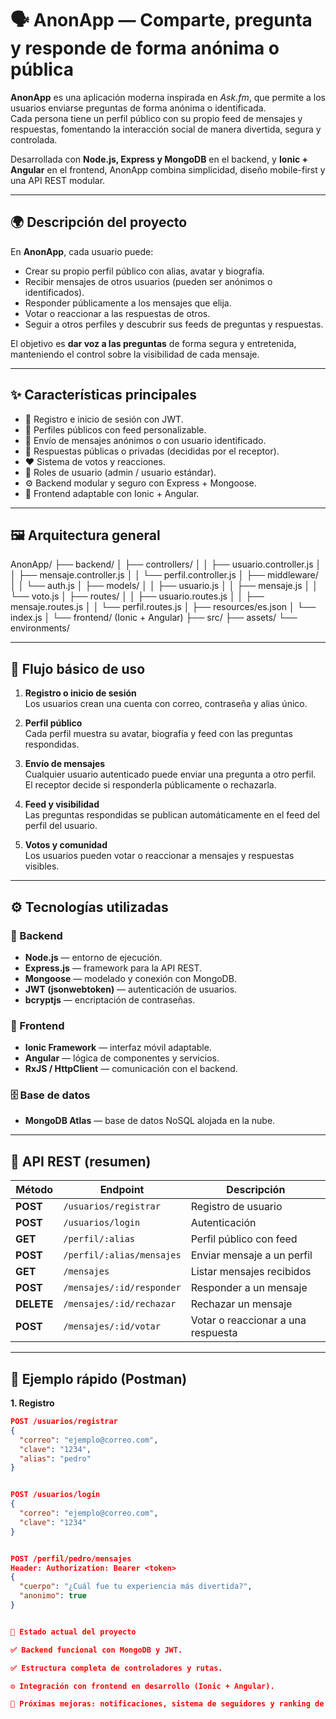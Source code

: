 # 🗣️ AnonApp — Comparte, pregunta y responde de forma anónima o pública

**AnonApp** es una aplicación moderna inspirada en *Ask.fm*, que permite a los usuarios enviarse preguntas de forma anónima o identificada.  
Cada persona tiene un perfil público con su propio feed de mensajes y respuestas, fomentando la interacción social de manera divertida, segura y controlada.

Desarrollada con **Node.js, Express y MongoDB** en el backend, y **Ionic + Angular** en el frontend, AnonApp combina simplicidad, diseño mobile-first y una API REST modular.

---

## 🌍 Descripción del proyecto

En **AnonApp**, cada usuario puede:
- Crear su propio perfil público con alias, avatar y biografía.  
- Recibir mensajes de otros usuarios (pueden ser anónimos o identificados).  
- Responder públicamente a los mensajes que elija.  
- Votar o reaccionar a las respuestas de otros.  
- Seguir a otros perfiles y descubrir sus feeds de preguntas y respuestas.  

El objetivo es **dar voz a las preguntas** de forma segura y entretenida, manteniendo el control sobre la visibilidad de cada mensaje.

---

## ✨ Características principales

- 🔐 Registro e inicio de sesión con JWT.
- 👤 Perfiles públicos con feed personalizable.
- 💬 Envío de mensajes anónimos o con usuario identificado.
- 💭 Respuestas públicas o privadas (decididas por el receptor).
- ❤️ Sistema de votos y reacciones.
- 🧩 Roles de usuario (admin / usuario estándar).
- ⚙️ Backend modular y seguro con Express + Mongoose.
- 📱 Frontend adaptable con Ionic + Angular.

---

## 🖼️ Arquitectura general

AnonApp/
├── backend/
│ ├── controllers/
│ │ ├── usuario.controller.js
│ │ ├── mensaje.controller.js
│ │ └── perfil.controller.js
│ ├── middleware/
│ │ └── auth.js
│ ├── models/
│ │ ├── usuario.js
│ │ ├── mensaje.js
│ │ └── voto.js
│ ├── routes/
│ │ ├── usuario.routes.js
│ │ ├── mensaje.routes.js
│ │ └── perfil.routes.js
│ ├── resources/es.json
│ └── index.js
│
└── frontend/ (Ionic + Angular)
├── src/
├── assets/
└── environments/


---

## 🧠 Flujo básico de uso

1. **Registro o inicio de sesión**  
   Los usuarios crean una cuenta con correo, contraseña y alias único.  

2. **Perfil público**  
   Cada perfil muestra su avatar, biografía y feed con las preguntas respondidas.

3. **Envío de mensajes**  
   Cualquier usuario autenticado puede enviar una pregunta a otro perfil.  
   El receptor decide si responderla públicamente o rechazarla.

4. **Feed y visibilidad**  
   Las preguntas respondidas se publican automáticamente en el feed del perfil del usuario.

5. **Votos y comunidad**  
   Los usuarios pueden votar o reaccionar a mensajes y respuestas visibles.

---

## ⚙️ Tecnologías utilizadas

### 🔧 Backend
- **Node.js** — entorno de ejecución.
- **Express.js** — framework para la API REST.
- **Mongoose** — modelado y conexión con MongoDB.
- **JWT (jsonwebtoken)** — autenticación de usuarios.
- **bcryptjs** — encriptación de contraseñas.

### 🎨 Frontend
- **Ionic Framework** — interfaz móvil adaptable.
- **Angular** — lógica de componentes y servicios.
- **RxJS / HttpClient** — comunicación con el backend.

### 🗄️ Base de datos
- **MongoDB Atlas** — base de datos NoSQL alojada en la nube.

---

## 💬 API REST (resumen)

| Método | Endpoint | Descripción |
|--------|-----------|-------------|
| **POST** | `/usuarios/registrar` | Registro de usuario |
| **POST** | `/usuarios/login` | Autenticación |
| **GET** | `/perfil/:alias` | Perfil público con feed |
| **POST** | `/perfil/:alias/mensajes` | Enviar mensaje a un perfil |
| **GET** | `/mensajes` | Listar mensajes recibidos |
| **POST** | `/mensajes/:id/responder` | Responder a un mensaje |
| **DELETE** | `/mensajes/:id/rechazar` | Rechazar un mensaje |
| **POST** | `/mensajes/:id/votar` | Votar o reaccionar a una respuesta |

---

## 🧩 Ejemplo rápido (Postman)

**1. Registro**
```json
POST /usuarios/registrar
{
  "correo": "ejemplo@correo.com",
  "clave": "1234",
  "alias": "pedro"
}


POST /usuarios/login
{
  "correo": "ejemplo@correo.com",
  "clave": "1234"
}


POST /perfil/pedro/mensajes
Header: Authorization: Bearer <token>
{
  "cuerpo": "¿Cuál fue tu experiencia más divertida?",
  "anonimo": true
}


🧱 Estado actual del proyecto

✅ Backend funcional con MongoDB y JWT.

✅ Estructura completa de controladores y rutas.

⚙️ Integración con frontend en desarrollo (Ionic + Angular).

🚀 Próximas mejoras: notificaciones, sistema de seguidores y ranking de usuarios.

